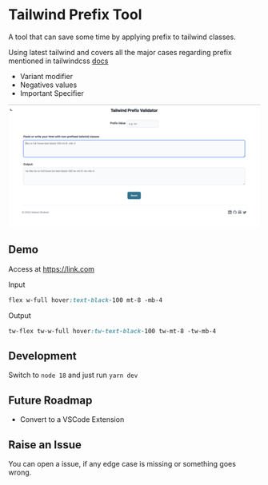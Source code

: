 # Tailwind Prefix Tool

A tool that can save some time by applying prefix to tailwind classes.

Using latest tailwind and covers all the major cases regarding prefix mentioned in tailwindcss [docs](https://tailwindcss.com/docs/configuration#prefix)

- Variant modifier
- Negatives values
- Important Specifier

![demo](/public/tw-prefix-tool.png)

## Demo

Access at https://link.com

Input

```css
flex w-full hover:text-black-100 mt-8 -mb-4
```

Output

```css
tw-flex tw-w-full hover:tw-text-black-100 tw-mt-8 -tw-mb-4
```

## Development

Switch to `node 18` and just run `yarn dev`

## Future Roadmap

- Convert to a VSCode Extension

## Raise an Issue

You can open a issue, if any edge case is missing or something goes wrong.

